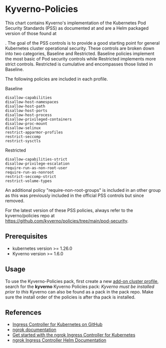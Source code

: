 # Kyverno-Policies

This chart contains Kyverno's implementation of the Kubernetes Pod Security Standards (PSS) as documented at and are a Helm packaged version of those found at

. The goal of the PSS controls is to provide a good starting point for general Kubernetes cluster operational security. These controls are broken down into two categories, Baseline and Restricted. Baseline policies implement the most basic of Pod security controls while Restricted implements more strict controls. Restricted is cumulative and encompasses those listed in Baseline.

The following policies are included in each profile.

Baseline

    disallow-capabilities
    disallow-host-namespaces
    disallow-host-path
    disallow-host-ports
    disallow-host-process
    disallow-privileged-containers
    disallow-proc-mount
    disallow-selinux
    restrict-apparmor-profiles
    restrict-seccomp
    restrict-sysctls

Restricted

    disallow-capabilities-strict
    disallow-privilege-escalation
    require-run-as-non-root-user
    require-run-as-nonroot
    restrict-seccomp-strict
    restrict-volume-types

An additional policy "require-non-root-groups" is included in an other group as this was previously included in the official PSS controls but since removed.

For the latest version of these PSS policies, always refer to the kyverno/policies repo at https://github.com/kyverno/policies/tree/main/pod-security.

## Prerequisites

- kubernetes version >= 1.26.0
- Kyverno version >= 1.6.0


## Usage

To use the Kyverno-Policies pack, first create a new [add-on cluster profile](https://docs.spectrocloud.com/profiles/cluster-profiles/create-cluster-profiles/create-addon-profile/), search for the **kyverno** Kyverno Policies pack:
*Kyverno must be installed prior to this*  Kyverno can also be found as a pack in the pack repo.  Make sure the install order of the policies is after tha pack is installed.

## References

- [Ingress Controller for Kubernetes on GitHub](https://github.com/ngrok/kubernetes-ingress-controller)
- [ngrok documentation](https://ngrok.com/docs/)
- [Get started with the ngrok Ingress Controller for Kubernetes](https://ngrok.com/docs/using-ngrok-with/k8s/)
- [ngrok Ingress Controller Helm Documentation](https://github.com/ngrok/kubernetes-ingress-controller/tree/main/docs)